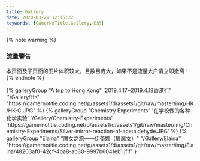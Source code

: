 ```yaml
---
title: Gallery
date: 2020-03-29 12:15:22
keywords: [GamerNoTitle,Gallery,相册]
---
```

{% note warning %}
###  流量警告
本页面及子页面的图片体积较大，且数目庞大，如果不是流量大户请立即撤离！
{% endnote %}

<div class="gallery-group-main">
{% galleryGroup "A trip to Hong Kong" '2019.4.17~2019.4.18香港行' ''/Gallery/HK' "https://gamernotitle.coding.net/p/assets1/d/assets1/git/raw/master/img/HK/HK-C.JPG" %}
{% galleryGroup "Chemistry Experiments" '在学校做的各种化学实验' '/Gallery/Chemistry-Experiments' 'https://gamernotitle.coding.net/p/assets1/d/assets1/git/raw/master/img/Chemistry-Experiments/Silver-mirror-reaction-of-acetaldehyde.JPG' %}
{% galleryGroup "Elaina" "魔女之旅——伊蕾娜（屑魔女）" "/Gallery/Elaina" "https://gamernotitle.coding.net/p/assets1/d/assets1/git/raw/master/img/Elaina/48203af0-42cf-4ba8-ab30-9997b6041eb1.jfif" }
<!-- {% galleryGroup name description link img-url %} -->
</div>

